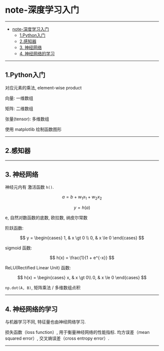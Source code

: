 
# note-深度学习入门

---

- [note-深度学习入门](#note-%E6%B7%B1%E5%BA%A6%E5%AD%A6%E4%B9%A0%E5%85%A5%E9%97%A8)
  - [1.Python入门](#1Python%E5%85%A5%E9%97%A8)
  - [2.感知器](#2%E6%84%9F%E7%9F%A5%E5%99%A8)
  - [3. 神经网络](#3-%E7%A5%9E%E7%BB%8F%E7%BD%91%E7%BB%9C)
  - [4. 神经网络的学习](#4-%E7%A5%9E%E7%BB%8F%E7%BD%91%E7%BB%9C%E7%9A%84%E5%AD%A6%E4%B9%A0)

---

## 1.Python入门

对应元素的乘法, element-wise product

向量: 一维数组

矩阵: 二维数组

张量(tensor): 多维数组

使用 matplotlib 绘制函数图形

---

## 2.感知器


---

## 3. 神经网络

神经元内有 激活函数 `h()`.

$$
a = b + w_1x_1 + w_2x_2
$$

$$
y = h(a)
$$

e, 自然对数函数的底数, 欧拉数, 纳皮尔常数

阶跃函数:

$$
y =
\begin{cases}
1, & x \gt 0 \\
0, & x \le 0
\end{cases}
$$


sigmoid 函数:

$$
h(x) = \frac{1}{1 + e^{-x}}
$$

ReLU(Rectified Linear Unit) 函数:

$$
h(x) =
\begin{cases}
x, & x \gt 0\\
0, & x \le 0
\end{cases}
$$


`np.dot(A, B)`, 矩阵乘法 / 多维数组点积


---

## 4. 神经网络的学习

与机器学习不同, 特征量也由神经网络学习.

损失函数（loss function）, 用于衡量神经网络的性能指标. 均方误差（mean squared error）, 交叉熵误差（cross entropy error）.



---
